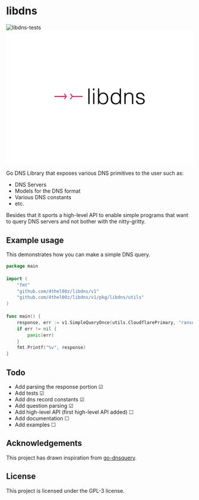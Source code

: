 # libdns

![libdns-tests](https://github.com/4thel00z/libdns/workflows/Test/badge.svg)
![libdns-logo](https://github.com/4thel00z/libdns/raw/assets/logo.svg)


Go DNS Library that exposes various DNS primitives to the user such as:

- DNS Servers
- Models for the DNS format
- Various DNS constants
- etc.

Besides that it sports a high-level API to enable simple programs that want to query DNS servers and not bother with the nitty-gritty.

## Example usage

This demonstrates how you can make a simple DNS query. 

```go
package main

import (
	"fmt"
	"github.com/4thel00z/libdns/v1"
	"github.com/4thel00z/libdns/v1/pkg/libdns/utils"
)

func main() {
	response, err := v1.SimpleQueryOnce(utils.CloudflarePrimary, "ransomware.host", utils.A, utils.InternetClass, 10)
	if err != nil {
		panic(err)
	}
	fmt.Printf("%v", response)
}
```

## Todo

* Add parsing the response portion ☑
* Add tests ☑
* Add dns record constants ☑
* Add question parsing  ☑
* Add high-level API (first high-level API added) ☐
* Add documentation ☐
* Add examples ☐

## Acknowledgements

This project has drawn inspiration from [go-dnsquery](https://github.com/vishen/go-dnsquery/).

## License

This project is licensed under the GPL-3 license.
